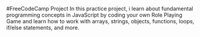 #FreeCodeCamp Project
In this practice project, i learn about fundamental programming concepts in JavaScript by coding your own Role Playing Game and learn how to work with arrays, strings, objects, functions, loops, if/else statements, and more.
